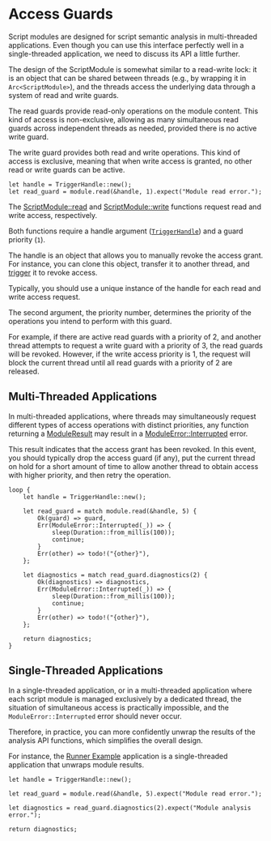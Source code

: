 <!------------------------------------------------------------------------------
  This file is part of "Ad Astra", an embeddable scripting programming
  language platform.

  This work is proprietary software with source-available code.

  To copy, use, distribute, or contribute to this work, you must agree to
  the terms of the General License Agreement:

  https://github.com/Eliah-Lakhin/ad-astra/blob/master/EULA.md

  The agreement grants a Basic Commercial License, allowing you to use
  this work in non-commercial and limited commercial products with a total
  gross revenue cap. To remove this commercial limit for one of your
  products, you must acquire a Full Commercial License.

  If you contribute to the source code, documentation, or related materials,
  you must grant me an exclusive license to these contributions.
  Contributions are governed by the "Contributions" section of the General
  License Agreement.

  Copying the work in parts is strictly forbidden, except as permitted
  under the General License Agreement.

  If you do not or cannot agree to the terms of this Agreement,
  do not use this work.

  This work is provided "as is", without any warranties, express or implied,
  except where such disclaimers are legally invalid.

  Copyright (c) 2024 Ilya Lakhin (Илья Александрович Лахин).
  All rights reserved.
------------------------------------------------------------------------------->

# Access Guards

Script modules are designed for script semantic analysis in multi-threaded
applications. Even though you can use this interface perfectly well in a
single-threaded application, we need to discuss its API a little further.

The design of the ScriptModule is somewhat similar to a read-write lock: it is
an object that can be shared between threads (e.g., by wrapping it in
`Arc<ScriptModule>`), and the threads access the underlying data through a
system of read and write guards.

The read guards provide read-only operations on the module content. This kind of
access is non-exclusive, allowing as many simultaneous read guards across
independent threads as needed, provided there is no active write guard.

The write guard provides both read and write operations. This kind of access is
exclusive, meaning that when write access is granted, no other read or write
guards can be active.

```rust,ignore
let handle = TriggerHandle::new();
let read_guard = module.read(&handle, 1).expect("Module read error.");
```

The [ScriptModule::read](https://docs.rs/ad-astra/1.0.0/ad_astra/analysis/struct.ScriptModule.html#method.read)
and [ScriptModule::write](https://docs.rs/ad-astra/1.0.0/ad_astra/analysis/struct.ScriptModule.html#method.write)
functions request read and write access, respectively.

Both functions require a handle argument
([`TriggerHandle`](https://docs.rs/lady-deirdre/latest/lady_deirdre/analysis/struct.TriggerHandle.html))
and a guard priority (`1`).

The handle is an object that allows you to manually revoke the access grant.
For instance, you can clone this object, transfer it to another thread, and
[trigger](https://docs.rs/lady-deirdre/latest/lady_deirdre/analysis/struct.TriggerHandle.html#method.trigger)
it to revoke access.

Typically, you should use a unique instance of the handle for each read and
write access request.

The second argument, the priority number, determines the priority of the
operations you intend to perform with this guard.

For example, if there are active read guards with a priority of 2, and another
thread attempts to request a write guard with a priority of 3, the read guards
will be revoked. However, if the write access priority is 1, the request will
block the current thread until all read guards with a priority of 2 are released.

## Multi-Threaded Applications

In multi-threaded applications, where threads may simultaneously request
different types of access operations with distinct priorities, any function
returning a
[ModuleResult](https://docs.rs/ad-astra/1.0.0/ad_astra/analysis/type.ModuleResult.html)
may result in a
[ModuleError::Interrupted](https://docs.rs/ad-astra/1.0.0/ad_astra/analysis/enum.ModuleError.html#variant.Interrupted)
error.

This result indicates that the access grant has been revoked. In this event,
you should typically drop the access guard (if any), put the current thread on
hold for a short amount of time to allow another thread to obtain access with
higher priority, and then retry the operation.

```rust,ignore
loop {
    let handle = TriggerHandle::new();

    let read_guard = match module.read(&handle, 5) {
        Ok(guard) => guard,
        Err(ModuleError::Interrupted(_)) => {
            sleep(Duration::from_millis(100));
            continue;
        }
        Err(other) => todo!("{other}"),
    };

    let diagnostics = match read_guard.diagnostics(2) {
        Ok(diagnostics) => diagnostics,
        Err(ModuleError::Interrupted(_)) => {
            sleep(Duration::from_millis(100));
            continue;
        }
        Err(other) => todo!("{other}"),
    };

    return diagnostics;
}
```

## Single-Threaded Applications

In a single-threaded application, or in a multi-threaded application where each
script module is managed exclusively by a dedicated thread, the situation of
simultaneous access is practically impossible, and the
`ModuleError::Interrupted` error should never occur.

Therefore, in practice, you can more confidently unwrap the results of the
analysis API functions, which simplifies the overall design.

For instance, the
[Runner Example](https://github.com/Eliah-Lakhin/ad-astra/tree/master/work/examples/runner)
application is a single-threaded application that unwraps module results.

```rust,ignore
let handle = TriggerHandle::new();

let read_guard = module.read(&handle, 5).expect("Module read error.");

let diagnostics = read_guard.diagnostics(2).expect("Module analysis error.");

return diagnostics;
```
